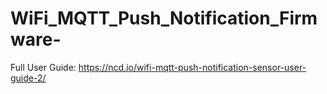 # WiFi_MQTT_Push_Notification_Firmware-
Full User Guide: https://ncd.io/wifi-mqtt-push-notification-sensor-user-guide-2/
